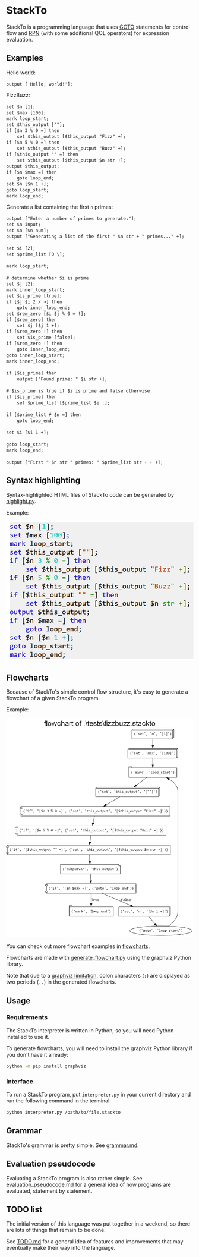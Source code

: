 # StackTo

StackTo is a programming language that uses [GOTO](https://en.m.wikipedia.org/wiki/Goto) statements for control flow and [RPN](https://en.m.wikipedia.org/wiki/Reverse_Polish_notation) (with some additional QOL operators) for expression evaluation.

## Examples

Hello world:

```
output ['Hello, world!'];
```

FizzBuzz:

```
set $n [1];
set $max [100];
mark loop_start;
set $this_output [""];
if [$n 3 % 0 =] then
    set $this_output [$this_output "Fizz" +];
if [$n 5 % 0 =] then
    set $this_output [$this_output "Buzz" +];
if [$this_output "" =] then
    set $this_output [$this_output $n str +];
output $this_output;
if [$n $max =] then
    goto loop_end;
set $n [$n 1 +];
goto loop_start;
mark loop_end;
```

Generate a list containing the first `n` primes:

```
output ["Enter a number of primes to generate:"];
set $n input;
set $n [$n num];
output ["Generating a list of the first " $n str + " primes..." +];

set $i [2];
set $prime_list [0 \];

mark loop_start;

# determine whether $i is prime
set $j [2];
mark inner_loop_start;
set $is_prime [true];
if [$j $i 2 / >] then
    goto inner_loop_end;
set $rem_zero [$i $j % 0 = !];
if [$rem_zero] then
    set $j [$j 1 +];
if [$rem_zero !] then
    set $is_prime [false];
if [$rem_zero !] then
    goto inner_loop_end;
goto inner_loop_start;
mark inner_loop_end;

if [$is_prime] then
    output ["Found prime: " $i str +];

# $is_prime is true if $i is prime and false otherwise
if [$is_prime] then
    set $prime_list [$prime_list $i :];

if [$prime_list # $n =] then
    goto loop_end;

set $i [$i 1 +];

goto loop_start;
mark loop_end;

output ["First " $n str " primes: " $prime_list str + + +];
```


## Syntax highlighting

Syntax-highlighted HTML files of StackTo code can be generated by [highlight.py](highlight.py).

Example:

![FizzBuzz with syntax highlighting](images/fizzbuzz.png)

## Flowcharts

Because of StackTo's simple control flow structure, it's easy to generate a flowchart of a given StackTo program.

Example:

![FizzBuzz flowchart](flowcharts/flowchart_fizzbuzz.stackto.gv.png)

You can check out more flowchart examples in [flowcharts](flowcharts).

Flowcharts are made with [generate_flowchart.py](generate_flowchart.py) using the graphviz Python library. 

Note that due to a [graphviz limitation](https://github.com/xflr6/graphviz/issues/53), colon characters (`:`) are displayed as two periods (`..`) in the generated flowcharts.

## Usage

### Requirements

The StackTo interpreter is written in Python, so you will need Python installed to use it.

To generate flowcharts, you will need to install the graphviz Python library if you don't have it already:

```bash
python -m pip install graphviz
```

### Interface

To run a StackTo program, put `interpreter.py` in your current directory and run the following command in the terminal:

```bash
python interpreter.py /path/to/file.stackto
```

## Grammar

StackTo's grammar is pretty simple. See [grammar.md](grammar.md).
 
## Evaluation pseudocode

Evaluating a StackTo program is also rather simple. See [evaluation_pseudocode.md](evaluation_pseudocode.md) for a general idea of how programs are evaluated, statement by statement.

## TODO list

The initial version of this language was put together in a weekend, so there are lots of things that remain to be done.

See [TODO.md](TODO.md) for a general idea of features and improvements that may eventually make their way into the language.